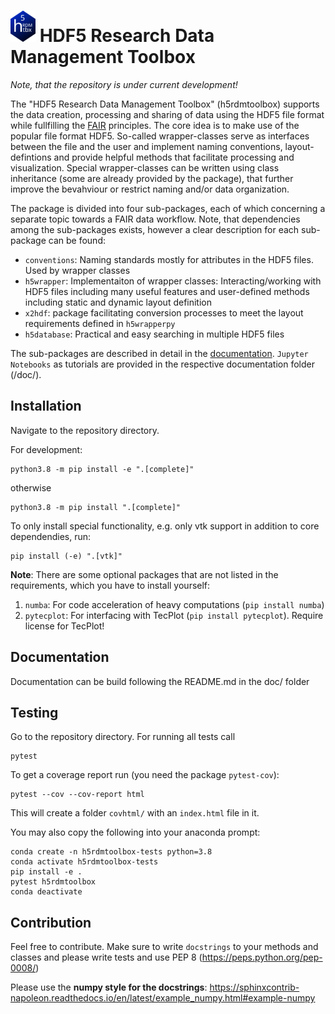 
<h1 text-align: center;><img src="icon.svg" alt="logo" width="40"/> HDF5 Research Data Management Toolbox</h1>

*Note, that the repository is under current development!*

The "HDF5 Research Data Management Toolbox" (h5rdmtoolbox) supports the data creation, processing and sharing 
of data using the HDF5 file format while fullfilling the [FAIR](https://www.nature.com/articles/sdata201618) principles.
The core idea is to make use of the popular file format HDF5. So-called wrapper-classes serve as 
interfaces between the file and the user and implement naming conventions, layout-defintions and 
provide helpful methods that facilitate processing and visualization. Special wrapper-classes can be written using class 
inheritance (some are already provided by the package), that further improve the bevahviour or restrict naming and/or 
data organization.

The package is divided into four sub-packages, each of which concerning a separate topic towards a FAIR 
data workflow. Note, that dependencies among the sub-packages exists, however a clear description for each 
sub-package can be found:
  - `conventions`: Naming standards mostly for attributes in the HDF5 files. Used by wrapper classes
  - `h5wrapper`: Implementaiton of wrapper classes: Interacting/working with HDF5 files including many useful features 
     and user-defined methods including static and dynamic layout definition
  - `x2hdf`: package facilitating conversion processes to meet the layout requirements defined in `h5wrapperpy`
  - `h5database`: Practical and easy searching in multiple HDF5 files

The sub-packages are described in detail in the [documentation](./doc/_build/index.html). 
`Jupyter Notebooks` as tutorials are provided in the respective documentation folder (/doc/<sub-package>).


## Installation
Navigate to the repository directory.

For development:

    python3.8 -m pip install -e ".[complete]"
otherwise

    python3.8 -m pip install ".[complete]"

To only install special functionality, e.g. only vtk support in addition to core dependendies, run:

    pip install (-e) ".[vtk]"

**Note**: There are some optional packages that are not listed in the requirements, which 
you have to install yourself:
1. `numba`: For code acceleration of heavy computations (`pip install numba`)
2. `pytecplot`: For interfacing with TecPlot (`pip install pytecplot`). Require license for TecPlot!

## Documentation
Documentation can be build following the README.md in the doc/ folder

## Testing
Go to the repository directory. For running all tests call
```
pytest
```
To get a coverage report run (you need the package `pytest-cov`):
```
pytest --cov --cov-report html
```
This will create a folder `covhtml/` with an `index.html` file in it.

You may also copy the following into your anaconda prompt:
```
conda create -n h5rdmtoolbox-tests python=3.8
conda activate h5rdmtoolbox-tests
pip install -e .
pytest h5rdmtoolbox
conda deactivate
```

## Contribution
Feel free to contribute. Make sure to write `docstrings` to your methods and classes and please write 
tests and use PEP 8 (https://peps.python.org/pep-0008/)

Please use the **numpy style for the docstrings**: https://sphinxcontrib-napoleon.readthedocs.io/en/latest/example_numpy.html#example-numpy


